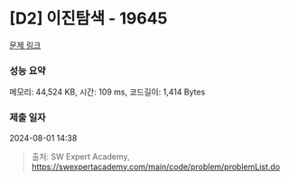 # [D2] 이진탐색 - 19645 

[문제 링크](https://swexpertacademy.com/main/code/problem/problemDetail.do?contestProbId=AY1iBDpahW4DFAWX) 

### 성능 요약

메모리: 44,524 KB, 시간: 109 ms, 코드길이: 1,414 Bytes

### 제출 일자

2024-08-01 14:38



> 출처: SW Expert Academy, https://swexpertacademy.com/main/code/problem/problemList.do